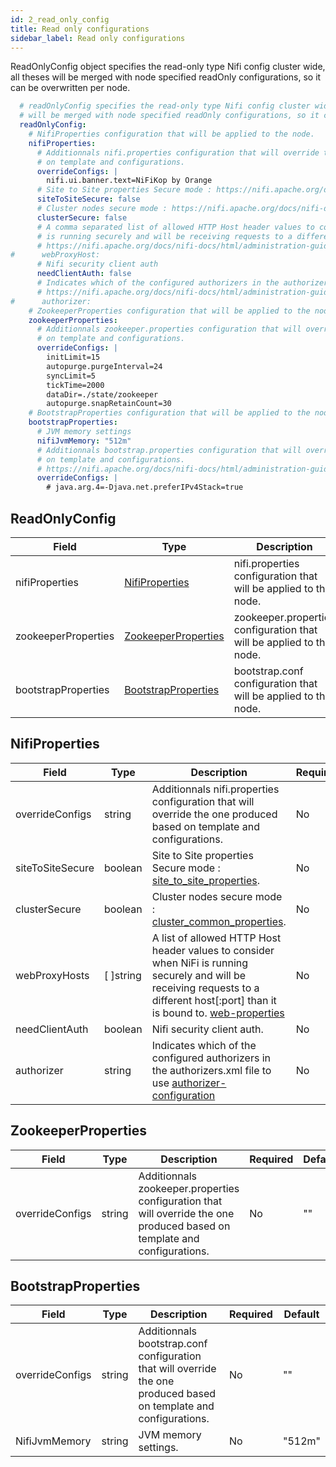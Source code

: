 ```yaml
---
id: 2_read_only_config
title: Read only configurations
sidebar_label: Read only configurations
---
```


ReadOnlyConfig object specifies the read-only type Nifi config cluster wide, all theses will be merged with node specified readOnly configurations, so it can be overwritten per node.

```yaml
  # readOnlyConfig specifies the read-only type Nifi config cluster wide, all theses
  # will be merged with node specified readOnly configurations, so it can be overwritten per node.
  readOnlyConfig:
    # NifiProperties configuration that will be applied to the node.
    nifiProperties:
      # Additionnals nifi.properties configuration that will override the one produced based
      # on template and configurations.
      overrideConfigs: |
        nifi.ui.banner.text=NiFiKop by Orange
      # Site to Site properties Secure mode : https://nifi.apache.org/docs/nifi-docs/html/administration-guide.html#site_to_site_properties
      siteToSiteSecure: false
      # Cluster nodes secure mode : https://nifi.apache.org/docs/nifi-docs/html/administration-guide.html#cluster_common_properties
      clusterSecure: false
      # A comma separated list of allowed HTTP Host header values to consider when NiFi
      # is running securely and will be receiving requests to a different host[:port] than it is bound to.
      # https://nifi.apache.org/docs/nifi-docs/html/administration-guide.html#web-properties
#      webProxyHost:
      # Nifi security client auth
      needClientAuth: false
      # Indicates which of the configured authorizers in the authorizers.xml file to use
      # https://nifi.apache.org/docs/nifi-docs/html/administration-guide.html#authorizer-configuration
#      authorizer:
    # ZookeeperProperties configuration that will be applied to the node.
    zookeeperProperties:
      # Additionnals zookeeper.properties configuration that will override the one produced based
      # on template and configurations.
      overrideConfigs: |
        initLimit=15
        autopurge.purgeInterval=24
        syncLimit=5
        tickTime=2000
        dataDir=./state/zookeeper
        autopurge.snapRetainCount=30
    # BootstrapProperties configuration that will be applied to the node.
    bootstrapProperties:
      # JVM memory settings
      nifiJvmMemory: "512m"
      # Additionnals bootstrap.properties configuration that will override the one produced based
      # on template and configurations.
      # https://nifi.apache.org/docs/nifi-docs/html/administration-guide.html#bootstrap_properties
      overrideConfigs: |
        # java.arg.4=-Djava.net.preferIPv4Stack=true

```

## ReadOnlyConfig

|Field|Type|Description|Required|Default|
|-----|----|-----------|--------|--------|
|nifiProperties|[NifiProperties](#nifiproperties)|nifi.properties configuration that will be applied to the node.|No|nil|
|zookeeperProperties|[ZookeeperProperties](#zookeeperproperties)|zookeeper.properties configuration that will be applied to the node.|No|nil|
|bootstrapProperties|[BootstrapProperties](#bootstrapproperties)|bootstrap.conf configuration that will be applied to the node.|No|nil|

## NifiProperties

|Field|Type|Description|Required|Default|
|-----|----|-----------|--------|--------|
|overrideConfigs|string|Additionnals nifi.properties configuration that will override the one produced based on template and configurations.|No|""|
|siteToSiteSecure|boolean|Site to Site properties Secure mode : [site_to_site_properties](https://nifi.apache.org/docs/nifi-docs/html/administration-guide.html#site_to_site_properties).|No|""|
|clusterSecure|boolean|Cluster nodes secure mode : [cluster_common_properties](https://nifi.apache.org/docs/nifi-docs/html/administration-guide.html#cluster_common_properties).|No|""|
|webProxyHosts|\[ \]string| A list of allowed HTTP Host header values to consider when NiFi is running securely and will be receiving requests to a different host[:port] than it is bound to. [web-properties](https://nifi.apache.org/docs/nifi-docs/html/administration-guide.html#web-properties)|No|""|
|needClientAuth|boolean|Nifi security client auth.|No|false|
|authorizer|string|Indicates which of the configured authorizers in the authorizers.xml file to use [authorizer-configuration](https://nifi.apache.org/docs/nifi-docs/html/administration-guide.html#authorizer-configuration)|No|"managed-authorizer"|


## ZookeeperProperties

|Field|Type|Description|Required|Default|
|-----|----|-----------|--------|--------|
|overrideConfigs|string|Additionnals zookeeper.properties configuration that will override the one produced based on template and configurations.|No|""|

## BootstrapProperties

|Field|Type|Description|Required|Default|
|-----|----|-----------|--------|--------|
|overrideConfigs|string|Additionnals bootstrap.conf configuration that will override the one produced based on template and configurations.|No|""|
|NifiJvmMemory|string|JVM memory settings.|No|"512m"|